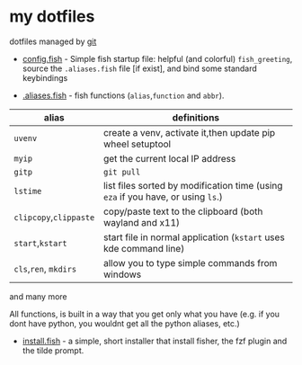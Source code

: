 # my dotfiles

dotfiles managed by [git](https://stackoverflow.com/a/64548852)

* [config.fish](/.config/fish/config.fish) - Simple fish startup file: helpful (and colorful) `fish_greeting`, source the `.aliases.fish` file [if exist], and bind some standard keybindings

* [.aliases.fish](/.aliases.fish) - fish functions (`alias`,`function` and `abbr`).

| alias                  | definitions                                                                      |
| ---------------------- | -------------------------------------------------------------------------------- |
| `uvenv`                | create a venv, activate it,then update pip wheel setuptool                       |
| `myip`                 | get the current local IP address                                                 |
| `gitp`                 | `git pull`                                                                       |
| `lstime`               | list files sorted by modification time (using `eza` if you have, or using `ls`.) |
| `clipcopy`,`clippaste` | copy/paste text to the clipboard (both wayland and x11)                          |
| `start`,`kstart`       | start file in normal application (`kstart` uses kde command line)                |
| `cls`,`ren`, `mkdirs`  | allow you to type simple commands from windows                                   |

and many more

All functions, is built in a way that you get only what you have (e.g. if you dont have python, you wouldnt get all the python aliases, etc.)

* [install.fish](/.dotfiles/install.fish) - a simple, short installer that install fisher, the fzf plugin and the tilde prompt.


